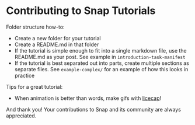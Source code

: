 # Contributing to Snap Tutorials

Folder structure how-to:

* Create a new folder for your tutorial
* Create a README.md in that folder
* If the tutorial is simple enough to fit into a single markdown file, use the README.md as your post. See example in `introduction-task-manifest`
* If the tutorial is best separated out into parts, create multiple sections as separate files. See `example-complex/` for an example of how this looks in practice

Tips for a great tutorial:

* When animation is better than words, make gifs with [licecap][1]!

[1]: http://www.cockos.com/licecap/

And thank you! Your contributions to Snap and its community are always appreciated. 

